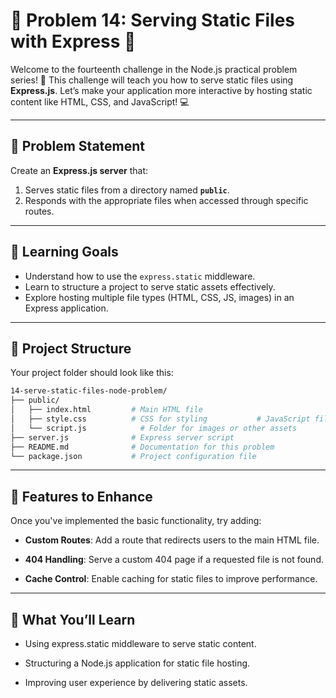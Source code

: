# 🌟 Problem 14: Serving Static Files with Express 🌟  

Welcome to the fourteenth challenge in the Node.js practical problem series! 🚀 This challenge will teach you how to serve static files using **Express.js**. Let’s make your application more interactive by hosting static content like HTML, CSS, and JavaScript! 💻  

---

## 📝 Problem Statement  

Create an **Express.js server** that:  

1. Serves static files from a directory named **`public`**.  
2. Responds with the appropriate files when accessed through specific routes.  

---

## 🎯 Learning Goals  

- Understand how to use the `express.static` middleware.  
- Learn to structure a project to serve static assets effectively.  
- Explore hosting multiple file types (HTML, CSS, JS, images) in an Express application.  

---

## 📂 Project Structure  

Your project folder should look like this:  

```bash  
14-serve-static-files-node-problem/  
├── public/  
│   ├── index.html         # Main HTML file  
│   ├── style.css          # CSS for styling           # JavaScript file  
│   └── script.js            # Folder for images or other assets  
├── server.js              # Express server script  
├── README.md              # Documentation for this problem  
└── package.json           # Project configuration file  
```

---

## 🌟 Features to Enhance

Once you've implemented the basic functionality, try adding:

- **Custom Routes**: Add a route that redirects users to the main HTML file.

- **404 Handling**: Serve a custom 404 page if a requested file is not found.

- **Cache Control**: Enable caching for static files to improve performance.
  
---

## 🧠 What You’ll Learn

- Using express.static middleware to serve static content.

- Structuring a Node.js application for static file hosting.

- Improving user experience by delivering static assets.
